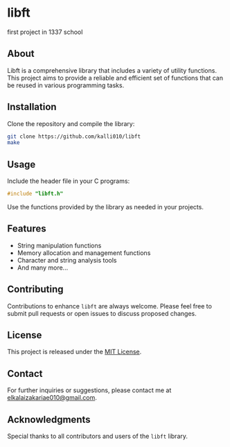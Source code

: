 
# libft
first project in 1337 school
## About
Libft is a comprehensive library that includes a variety of utility functions. This project aims to provide a reliable and efficient set of functions that can be reused in various programming tasks.

## Installation
Clone the repository and compile the library:
```bash
git clone https://github.com/kalli010/libft
make
```

## Usage
Include the header file in your C programs:
```c
#include "libft.h"
```
Use the functions provided by the library as needed in your projects.

## Features
- String manipulation functions
- Memory allocation and management functions
- Character and string analysis tools
- And many more...

## Contributing
Contributions to enhance `libft` are always welcome. Please feel free to submit pull requests or open issues to discuss proposed changes.

## License
This project is released under the [MIT License](LICENSE).

## Contact
For further inquiries or suggestions, please contact me at [elkalaizakariae010@gmail.com](mailto:elkalaizakariae010@gmail.com).

## Acknowledgments
Special thanks to all contributors and users of the `libft` library.
